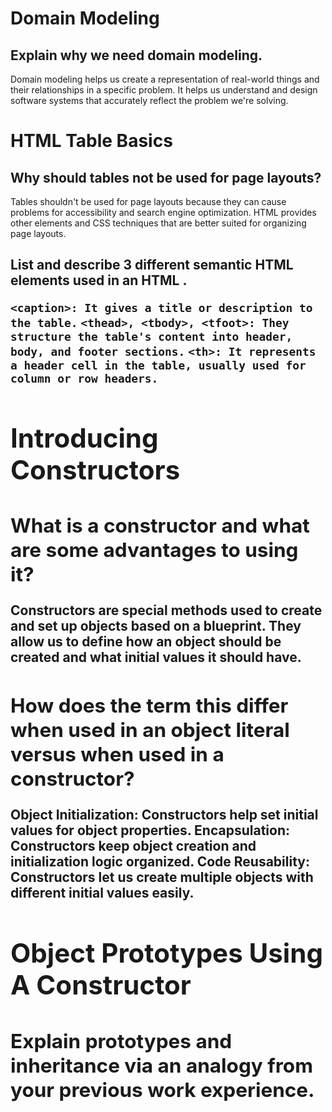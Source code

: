 # Domain Modeling

## Explain why we need domain modeling.

Domain modeling helps us create a representation of real-world things and their relationships in a specific problem. It helps us understand and design software systems that accurately reflect the problem we're solving.

# HTML Table Basics

## Why should tables not be used for page layouts?

Tables shouldn't be used for page layouts because they can cause problems for accessibility and search engine optimization. HTML provides other elements and CSS techniques that are better suited for organizing page layouts.

## List and describe 3 different semantic HTML elements used in an HTML <table>.

```<caption>: It gives a title or description to the table.```
```<thead>, <tbody>, <tfoot>: They structure the table's content into header, body, and footer sections.```
```<th>: It represents a header cell in the table, usually used for column or row headers.```

# Introducing Constructors

## What is a constructor and what are some advantages to using it?

Constructors are special methods used to create and set up objects based on a blueprint. They allow us to define how an object should be created and what initial values it should have.

## How does the term this differ when used in an object literal versus when used in a constructor?

Object Initialization: Constructors help set initial values for object properties.
Encapsulation: Constructors keep object creation and initialization logic organized.
Code Reusability: Constructors let us create multiple objects with different initial values easily.

# Object Prototypes Using A Constructor

## Explain prototypes and inheritance via an analogy from your previous work experience.